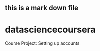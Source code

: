 ## this is a mark down file

datasciencecoursera
===================

Course Project: Setting up accounts
